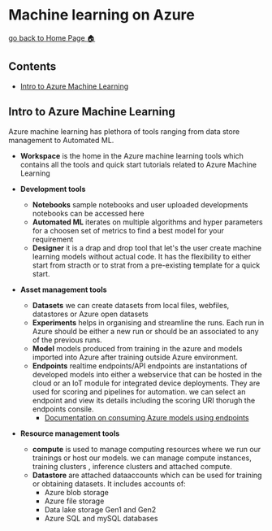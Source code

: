 # Machine learning on Azure

[go back to Home Page :house:](README.md)

## Contents

* [Intro to Azure Machine Learning](#intro-to-azure-machine-learning)

## Intro to Azure Machine Learning

Azure machine learning has plethora of tools ranging from data store management to Automated ML.

* **Workspace** is the home in the Azure machine learning tools which contains all the tools and quick start tutorials related to Azure Machine Learning

* **Development tools**

  * **Notebooks** sample notebooks and user uploaded developments notebooks can be accessed here
  * **Automated ML** iterates on multiple algorithms and hyper parameters for a choosen set of metrics to find a best model for your requirement
  * **Designer** it is a drap and drop tool that let's the user create machine learning models without actual code. It has the flexibility to either start from stracth or to strat from a pre-existing template for a quick start.
* **Asset management tools**
  * **Datasets** we can create datasets from local files, webfiles, datastores or Azure open datasets
  * **Experiments** helps in organising and streamline the runs. Each run in Azure should be either a new run or should be an associated to any of the previous runs.
  * **Model** models produced from training in the azure and models imported into Azure after training outside Azure environment.
  * **Endpoints** realtime endpoints/API endpoints are instantations of developed models into either a webservice that can be hosted in the cloud or an IoT module for integrated device deployments. They are used for scoring and pipelines for automation. we can select an endpoint and view its details including the scoring URI thorugh the endpoints consile.
    * [Documentation on consuming Azure models using endpoints](https://docs.microsoft.com/en-us/azure/machine-learning/how-to-consume-web-service)
* **Resource management tools**
  * **compute** is used to manage computing resources where we run our trainings or host our models. we can manage compute instances, training clusters , inference clusters  and attached compute.
  * **Datastore** are attached dataaccounts which can be used for training or obtaining datasets. It includes accounts of:
    * Azure blob storage
    * Azure file storage
    * Data lake storage Gen1 and Gen2
    * Azure SQL and mySQL databases
  
